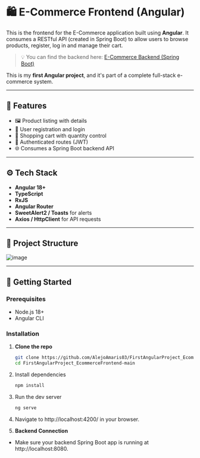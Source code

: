 # 🛍️ E-Commerce Frontend (Angular)

This is the frontend for the E-Commerce application built using **Angular**. It consumes a RESTful API (created in Spring Boot) to allow users to browse products, register, log in and manage their cart.

> 💡 You can find the backend here: [E-Commerce Backend (Spring Boot)](https://github.com/AlejoAmaris03/FirstSpringBootProject_EcommerceBackend)

This is my **first Angular project**, and it's part of a complete full-stack e-commerce system.

---

## 📌 Features

- 🖼️ Product listing with details
- 👤 User registration and login
- 🧺 Shopping cart with quantity control
- 🔐 Authenticated routes (JWT)
- 🌐 Consumes a Spring Boot backend API

---

## ⚙️ Tech Stack

- **Angular 18+**
- **TypeScript**
- **RxJS**
- **Angular Router**
- **SweetAlert2 / Toasts** for alerts
- **Axios / HttpClient** for API requests

---

## 📁 Project Structure
![image](https://github.com/user-attachments/assets/4fa4e588-3931-4072-9a0c-760c199e36c7)

---

## 🚀 Getting Started

### Prerequisites

- Node.js 18+
- Angular CLI

### Installation

1. **Clone the repo**
   ```bash
   git clone https://github.com/AlejoAmaris03/FirstAngularProject_EcommerceFrontend.git
   cd FirstAngularProject_EcommerceFrontend-main

2. Install dependencies
   ```bash
   npm install

3. Run the dev server
   ```bash
   ng serve

4. Navigate to http://localhost:4200/ in your browser.

5. **Backend Connection**
- Make sure your backend Spring Boot app is running at http://localhost:8080.
